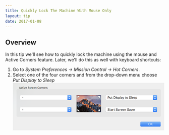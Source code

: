 ```yaml
---
title: Quickly Lock The Machine With Mouse Only
layout: tip
date: 2017-01-08
---
```


## Overview
In this tip we'll see how to quickly lock the machine using the mouse and Active Corners feature. Later, we'll do this as well with keyboard shortcuts:

1. Go to *System Preferences -> Mission Control -> Hot Corners*.
2. Select one of the four corners and from the drop-down menu choose *Put Display to Sleep*
![active-corners](/assets/images/tips/active-corners.png)
